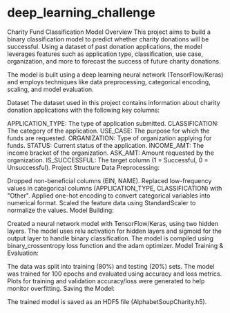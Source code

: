 # deep_learning_challenge
Charity Fund Classification Model
Overview
This project aims to build a binary classification model to predict whether charity donations will be successful. Using a dataset of past donation applications, the model leverages features such as application type, classification, use case, organization, and more to forecast the success of future charity donations.

The model is built using a deep learning neural network (TensorFlow/Keras) and employs techniques like data preprocessing, categorical encoding, scaling, and model evaluation.

Dataset
The dataset used in this project contains information about charity donation applications with the following key columns:

APPLICATION_TYPE: The type of application submitted.
CLASSIFICATION: The category of the application.
USE_CASE: The purpose for which the funds are requested.
ORGANIZATION: Type of organization applying for funds.
STATUS: Current status of the application.
INCOME_AMT: The income bracket of the organization.
ASK_AMT: Amount requested by the organization.
IS_SUCCESSFUL: The target column (1 = Successful, 0 = Unsuccessful).
Project Structure
Data Preprocessing:

Dropped non-beneficial columns (EIN, NAME).
Replaced low-frequency values in categorical columns (APPLICATION_TYPE, CLASSIFICATION) with "Other".
Applied one-hot encoding to convert categorical variables into numerical format.
Scaled the feature data using StandardScaler to normalize the values.
Model Building:

Created a neural network model with TensorFlow/Keras, using two hidden layers.
The model uses relu activation for hidden layers and sigmoid for the output layer to handle binary classification.
The model is compiled using binary_crossentropy loss function and the adam optimizer.
Model Training & Evaluation:

The data was split into training (80%) and testing (20%) sets.
The model was trained for 100 epochs and evaluated using accuracy and loss metrics.
Plots for training and validation accuracy/loss were generated to help monitor overfitting.
Saving the Model:

The trained model is saved as an HDF5 file (AlphabetSoupCharity.h5).
